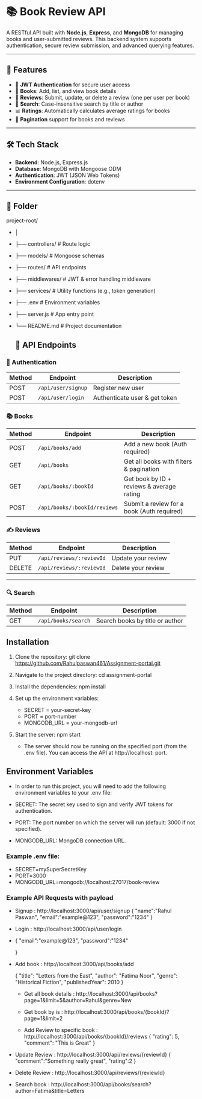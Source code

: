 # 📚 Book Review API

A RESTful API built with **Node.js**, **Express**, and **MongoDB** for managing books and user-submitted reviews. This backend system supports authentication, secure review submission, and advanced querying features.

---

## 🚀 Features

- 🔐 **JWT Authentication** for secure user access
- 📖 **Books**: Add, list, and view book details
- 📝 **Reviews**: Submit, update, or delete a review (one per user per book)
- 🔎 **Search**: Case-insensitive search by title or author
- 📊 **Ratings**: Automatically calculates average ratings for books
- 🔄 **Pagination** support for books and reviews

---

## 🛠️ Tech Stack

- **Backend**: Node.js, Express.js
- **Database**: MongoDB with Mongoose ODM
- **Authentication**: JWT (JSON Web Tokens)
- **Environment Configuration**: dotenv

---

## 📁 Folder 

project-root/
- │
- ├── controllers/ # Route logic
- ├── models/ # Mongoose schemas
- ├── routes/ # API endpoints
- ├── middlewares/ # JWT & error handling middleware
- ├── services/ # Utility functions (e.g., token generation)
- ├── .env # Environment variables
- ├── server.js # App entry point
- └── README.md # Project documentation

  ## 🧪 API Endpoints

### 🔐 Authentication

| Method | Endpoint       | Description           |
|--------|----------------|-----------------------|
| POST   | `/api/user/signup`      | Register new user     |
| POST   | `/api/user/login`       | Authenticate user & get token |



### 📚 Books

| Method | Endpoint             | Description                                  |
|--------|----------------------|----------------------------------------------|
| POST   | `/api/books/add`             | Add a new book (Auth required)               |
| GET    | `/api/books`             | Get all books with filters & pagination      |
| GET    | `/api/books/:bookId`         | Get book by ID + reviews & average rating    |
| POST   | `/api/books/:bookId/reviews` | Submit a review for a book (Auth required)   |


### ✍️ Reviews

| Method | Endpoint         | Description                       |
|--------|------------------|-----------------------------------|
| PUT    | `/api/reviews/:reviewId`   | Update your review                |
| DELETE | `/api/reviews/:reviewId`   | Delete your review                |

---

### 🔍 Search

| Method | Endpoint   | Description                       |
|--------|------------|-----------------------------------|
| GET    | `/api/books/search`  | Search books by title or author   |


## Installation
1. Clone the repository:
   git clone https://github.com/Rahulpaswan461/Assignment-portal.git
2. Navigate to the project directory:
   cd assignment-portal
3. Install the dependencies:
    npm install
4. Set up the environment variables:
    - SECRET = your-secret-key
    - PORT = port-number
    - MONGODB_URL = your-mongodb-url
5. Start the server:
   npm start

   - The server should now be running on the specified port (from the .env file). You can access the API at http://localhost: port.
  

## Environment Variables

-  In order to run this project, you will need to add the following environment variables to your .env file:

- SECRET: The secret key used to sign and verify JWT tokens for authentication.
- PORT: The port number on which the server will run (default: 3000 if not specified).
- MONGODB_URL: MongoDB connection URL.

  
 ### Example .env file:
- SECRET=mySuperSecretKey
- PORT=3000
- MONGODB_URL=mongodb://localhost:27017/book-review

### Example API Requests with payload

- Signup  : http://localhost:3000/api/user/signup
       {
         "name":"Rahul Paswan",
         "email":"example@123",
         "password":"1234"
       }

- Login : http://localhost:3000/api/user/login
- {
     "email":"example@123",
    "password":"1234"

  }

- Add book : http://localhost:3000/api/books/add

   {
    "title": "Letters from the East",
    "author": "Fatima Noor",
    "genre": "Historical Fiction",
    "publishedYear": 2010
  }

  - Get all book details : http://localhost:3000/api/books?page=1&limit=5&author=Rahul&genre=New
  - Get book by is : http://localhost:3000/api/books/{bookId}?page=1&limit=2

  - Add Review to specific book : http://localhost:3000/api/books/{bookId}/reviews
    {
      "rating": 5,
      "comment": "This is Great"
   }

 - Update Review : http://localhost:3000/api/reviews/{reviewId}
   {
    "comment":"Something really great",
    "rating":2
  }
- Delete Review : http://localhost:3000/api/reviews/{reviewId}
- Search book : http://localhost:3000/api/books/search?author=Fatima&title=Letters
  
